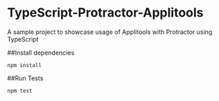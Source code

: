 # TypeScript-Protractor-Applitools
A sample project to showcase usage of Applitools with Protractor using TypeScript


##Install dependencies

```
npm install
```

##Run Tests

```
npm test

```

